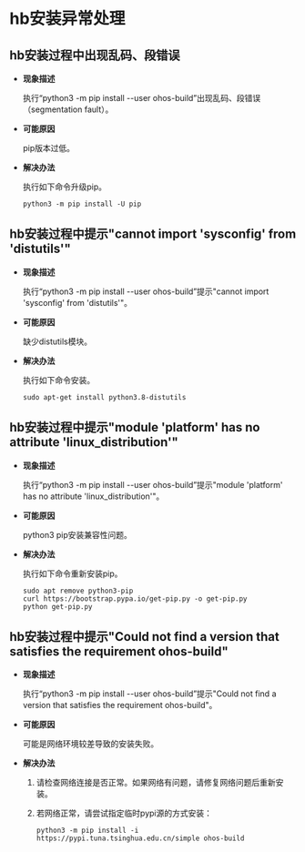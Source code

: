 # hb安装异常处理


## hb安装过程中出现乱码、段错误

- **现象描述**
  
  执行“python3 -m pip install --user ohos-build”出现乱码、段错误（segmentation fault）。

- **可能原因**
  
  pip版本过低。

- **解决办法**
  
  执行如下命令升级pip。

  
  ```
  python3 -m pip install -U pip
  ```


## hb安装过程中提示"cannot import 'sysconfig' from 'distutils'"

- **现象描述**
  
  执行“python3 -m pip install --user ohos-build”提示"cannot import 'sysconfig' from 'distutils'"。

- **可能原因**
  
  缺少distutils模块。

- **解决办法**
  
  执行如下命令安装。

  
  ```
  sudo apt-get install python3.8-distutils
  ```


## hb安装过程中提示"module 'platform' has no attribute 'linux_distribution'"

- **现象描述**

  执行“python3 -m pip install --user ohos-build”提示"module 'platform' has no attribute 'linux_distribution'"。

- **可能原因**
  
  python3 pip安装兼容性问题。

- **解决办法**
  
  执行如下命令重新安装pip。

  
  ```
  sudo apt remove python3-pip
  curl https://bootstrap.pypa.io/get-pip.py -o get-pip.py
  python get-pip.py
  ```


## hb安装过程中提示"Could not find a version that satisfies the requirement ohos-build"

- **现象描述**

  执行“python3 -m pip install --user ohos-build”提示"Could not find a version that satisfies the requirement ohos-build"。

- **可能原因**
  
   可能是网络环境较差导致的安装失败。

- **解决办法**
  1. 请检查网络连接是否正常。如果网络有问题，请修复网络问题后重新安装。
  2. 若网络正常，请尝试指定临时pypi源的方式安装：
     
      ```
      python3 -m pip install -i https://pypi.tuna.tsinghua.edu.cn/simple ohos-build
      ```
